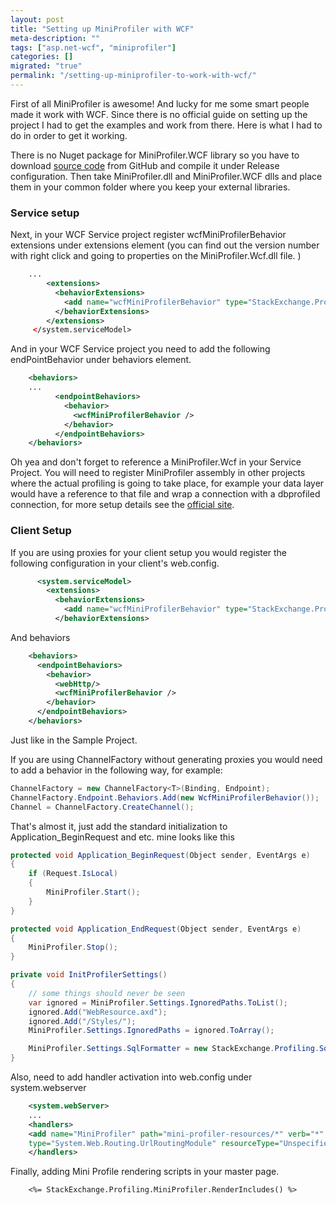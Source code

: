 ```yaml
---
layout: post
title: "Setting up MiniProfiler with WCF"
meta-description: ""
tags: ["asp.net-wcf", "miniprofiler"]
categories: []
migrated: "true"
permalink: "/setting-up-miniprofiler-to-work-with-wcf/"
---
```


First of all MiniProfiler is awesome! And lucky for me some smart people made it work with WCF. Since there is no official guide on setting up the project I had to get the examples and work from there. Here is what I had to do in order to get it working.

There is no Nuget package for MiniProfiler.WCF library so you have to download [source code][1] from GitHub and compile it under Release configuration. Then take MiniProfiler.dll and MiniProfiler.WCF dlls and place them in your common folder where you keep your external libraries.

### Service setup

Next, in your WCF Service project register wcfMiniProfilerBehavior extensions under extensions element (you can find out the version number with right click and going to properties on the MiniProfiler.Wcf.dll file. )

```xml
    ...
        <extensions>
          <behaviorExtensions>
            <add name="wcfMiniProfilerBehavior" type="StackExchange.Profiling.Wcf.WcfMiniProfilerBehavior, Miniprofiler.Wcf, Version=2.0.4.0, Culture=neutral" />
          </behaviorExtensions>
        </extensions>
     </system.serviceModel>
```

And in your WCF Service project you need to add the following endPointBehavior under behaviors element.

```xml
    <behaviors>
    ...
          <endpointBehaviors>
            <behavior>
              <wcfMiniProfilerBehavior />
            </behavior>
          </endpointBehaviors>
    </behaviors>
```

Oh yea and don't forget to reference a MiniProfiler.Wcf in your Service Project.
You will need to register MiniProfiler assembly in other projects where the actual profiling is going to take place, for example your data layer would have a reference to that file and wrap a connection with a dbprofiled connection, for more setup details see the [official site][2].

### Client Setup

If you are using proxies for your client setup you would register the following configuration in your client's web.config.

```xml
      <system.serviceModel>
        <extensions>
          <behaviorExtensions>
            <add name="wcfMiniProfilerBehavior" type="StackExchange.Profiling.Wcf.WcfMiniProfilerBehavior, Miniprofiler.Wcf, Version=2.0.4.0, Culture=neutral" />
          </behaviorExtensions>
```

And behaviors

```xml
    <behaviors>
      <endpointBehaviors>
        <behavior>
          <webHttp/>
          <wcfMiniProfilerBehavior />
        </behavior>
      </endpointBehaviors>
    </behaviors>
```

Just like in the Sample Project.

If you are using ChannelFactory without generating proxies you would need to add a behavior in the following way, for example:

```csharp
ChannelFactory = new ChannelFactory<T>(Binding, Endpoint);
ChannelFactory.Endpoint.Behaviors.Add(new WcfMiniProfilerBehavior());
Channel = ChannelFactory.CreateChannel();
```

That's almost it, just add the standard initialization to Application_BeginRequest and etc. mine looks like this

```csharp
protected void Application_BeginRequest(Object sender, EventArgs e)
{
    if (Request.IsLocal)
    {
        MiniProfiler.Start();
    }
}

protected void Application_EndRequest(Object sender, EventArgs e)
{
    MiniProfiler.Stop();
}

private void InitProfilerSettings()
{
    // some things should never be seen
    var ignored = MiniProfiler.Settings.IgnoredPaths.ToList();
    ignored.Add("WebResource.axd");
    ignored.Add("/Styles/");
    MiniProfiler.Settings.IgnoredPaths = ignored.ToArray();

    MiniProfiler.Settings.SqlFormatter = new StackExchange.Profiling.SqlFormatters.SqlServerFormatter();
}
```

Also, need to add handler activation into web.config under system.webserver

```xml
    <system.webServer>
    ...
    <handlers>
    <add name="MiniProfiler" path="mini-profiler-resources/*" verb="*"
    type="System.Web.Routing.UrlRoutingModule" resourceType="Unspecified" preCondition="integratedMode" />
    </handlers>
```

Finally, adding Mini Profile rendering scripts in your master page.

```razor
    <%= StackExchange.Profiling.MiniProfiler.RenderIncludes() %>
```

[1]: https://github.com/SamSaffron/MiniProfiler
[2]: http://miniprofiler.com/
